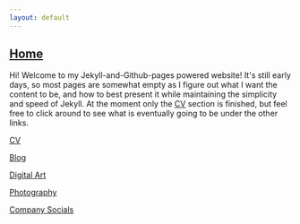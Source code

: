 ```yaml
---
layout: default
---
```


## [Home](./index.html)

Hi! Welcome to my Jekyll-and-Github-pages powered website!  It's still early days, so most pages are somewhat empty as I figure out what I want the content to be, and how to best present it while maintaining the simplicity and speed of Jekyll. At the moment 
only the [CV](./cv.html) section is finished, but feel free to click around to see what is eventually going to be under the other links. 

[CV](./cv.html)

[Blog](./blog.html)

[Digital Art](./digital_art.html)

[Photography](./photography.html)

[Company Socials](./socials.html)
